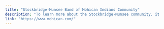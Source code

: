 ```yaml
---
title: "Stockbridge-Munsee Band of Mohican Indians Community"
description: "To learn more about the Stockbridge-Munsee community, it is best to go to the source. You can visit their community website to find more information on their history, language, community in Wisconsin, and historic preservation work."
link: "https://www.mohican.com/"
---
```

